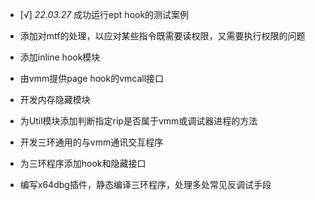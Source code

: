 

+ [√] _22.03.27_  成功运行ept hook的测试案例

+ 添加对mtf的处理，以应对某些指令既需要读权限，又需要执行权限的问题

+ 添加inline hook模块

+ 由vmm提供page hook的vmcall接口

+ 开发内存隐藏模块

+ 为Util模块添加判断指定rip是否属于vmm或调试器进程的方法

+ 开发三环通用的与vmm通讯交互程序

+ 为三环程序添加hook和隐藏接口

+ 编写x64dbg插件，静态编译三环程序，处理多处常见反调试手段 

  


